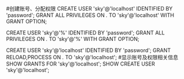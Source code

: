 #创建账号、分配权限
CREATE USER 'sky'@'localhost' IDENTIFIED BY 'password';
GRANT ALL PRIVILEGES ON *.* TO 'sky'@'localhost' WITH GRANT OPTION;
 
CREATE USER 'sky'@'%' IDENTIFIED BY 'password';
GRANT ALL PRIVILEGES ON *.* TO 'sky'@'%' WITH GRANT OPTION;
 
CREATE USER 'sky'@'localhost' IDENTIFIED BY 'password';
GRANT RELOAD,PROCESS ON *.* TO 'sky'@'localhost';
#显示账号及权限相关信息
SHOW GRANTS FOR 'sky'@'localhost';
SHOW CREATE USER 'sky'@'localhost';